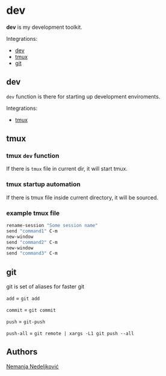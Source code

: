 # dev

**dev** is my development toolkit.  

Integrations: 

* [dev](#dev-1)
* [tmux](#tmux)
* [git](#git)

## dev

``dev`` function is there for starting up development enviroments. 

Integrations: 

* [tmux](#tmux-dev-function)

## tmux

### tmux ``dev`` function

If there is ``tmux`` file in current dir, it will start tmux. 

### tmux startup automation

If there is tmux file inside current directory, it will be sourced. 

### example tmux file

``` bash
rename-session "Some session name"
send "command1" C-m
new-window
send "command2" C-m
new-window
send "command3" C-m
```

## git

git is set of aliases for faster git

``add`` = ``git add``

``commit`` = ``git commit``

``push`` = ``git-push``

``push-all`` = ``git remote | xargs -L1 git push --all``

## Authors

[Nemanja Nedeljković](https://github.com/nemanjan00)
